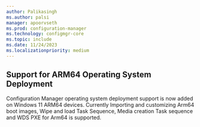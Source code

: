 ```yaml
---
author: Palikasingh
ms.author: palsi
manager: apoorvseth
ms.prod: configuration-manager
ms.technology: configmgr-core
ms.topic: include
ms.date: 11/24/2023
ms.localizationpriority: medium
---
```


## <a name="bkmk_Autodash"></a> Support for ARM64 Operating System Deployment 
<!--14959666-->
Configuration Manager operating system deployment support is now added on Windows 11 ARM64 devices. Currently Importing and customizing Arm64 boot images, Wipe and load Task Sequence, Media creation Task sequence and WDS PXE for Arm64 is supported.    
